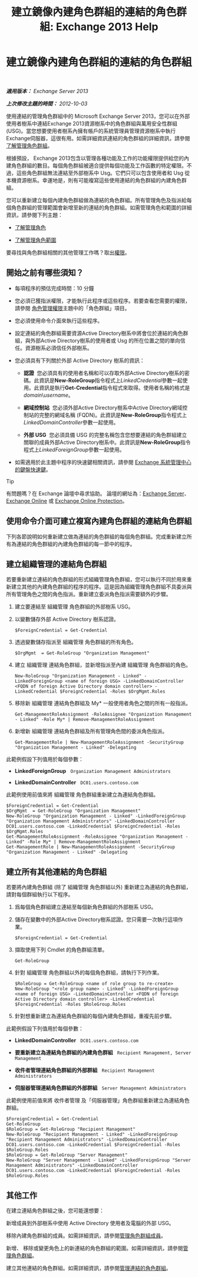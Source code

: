 ﻿---
title: '建立鏡像內建角色群組的連結的角色群組: Exchange 2013 Help'
TOCTitle: 建立鏡像內建角色群組的連結的角色群組
ms:assetid: 89dfcbb3-0568-4bbf-a885-746b91ba307e
ms:mtpsurl: https://technet.microsoft.com/zh-tw/library/Dd876918(v=EXCHG.150)
ms:contentKeyID: 50473687
ms.date: 05/21/2018
mtps_version: v=EXCHG.150
ms.translationtype: MT
---

# 建立鏡像內建角色群組的連結的角色群組

 

_**適用版本：** Exchange Server 2013_

_**上次修改主題的時間：** 2012-10-03_

使用連結的管理角色群組中的 Microsoft Exchange Server 2013，您可以在外部使用者樹系中連結Exchange 2013資源樹系中的角色群組與萬用安全性群組 (USG)。當您想要使用者樹系內擁有帳戶的系統管理員管理資源樹系中執行Exchange伺服器，這很有用。如需詳細資訊連結的角色群組的詳細資訊，請參閱[了解管理角色群組](understanding-management-role-groups-exchange-2013-help.md)。

根據預設， Exchange 2013包含以管理各種功能及工作的功能權限提供給您的內建角色群組的數目。每個角色群組被適合提供每個功能及工作函數的特定權限。不過，這些角色群組無法連結至外部樹系中 Usg。它們只可以包含使用者和 Usg 從本機資源樹系。幸運地是，則有可能複寫這些使用連結的角色群組的內建角色群組。

您可以重新建立每個內建角色群組做為連結的角色群組。所有管理角色及指派給每個角色群組的管理範圍會新增至新的連結的角色群組。如需管理角色和範圍的詳細資訊，請參閱下列主題：

  - [了解管理角色](understanding-management-roles-exchange-2013-help.md)

  - [了解管理角色範圍](understanding-management-role-scopes-exchange-2013-help.md)

要尋找與角色群組相關的其他管理工作嗎？取出[權限](permissions-exchange-2013-help.md)。

## 開始之前有哪些須知？

  - 每項程序的預估完成時間：10 分鐘

  - 您必須已獲指派權限，才能執行此程序或這些程序。若要查看您需要的權限，請參閱 [角色管理權限](role-management-permissions-exchange-2013-help.md)主題中的「角色群組」項目。

  - 您必須使用命令介面來執行這些程序。

  - 設定連結的角色群組需要資源Active Directory樹系中將會位於連結的角色群組，與外部Active Directory樹系的使用者或 Usg 的所在位置之間的單向信任。資源樹系必須信任外部樹系。

  - 您必須具有下列關於外部 Active Directory 樹系的資訊：
    
      - **認證**  您必須具有的使用者名稱和可以存取外部Active Directory樹系的密碼。此資訊是**New-RoleGroup**指令程式上*LinkedCredential*參數一起使用。此資訊是執行**Get-Credential**指令程式來取得。使用者名稱的格式是*domain*\\*username*。
    
      - **網域控制站**  您必須外部Active Directory樹系中Active Directory網域控制站的完整的網域名稱 (FQDN)。此資訊是**New-RoleGroup**指令程式上*LinkedDomainController*參數一起使用。
    
      - **外部 USG**  您必須具備 USG 的完整名稱包含您想要連結的角色群組建立關聯的成員外部Active Directory樹系中。此資訊是**New-RoleGroup**指令程式上*LinkedForeignGroup*參數一起使用。

  - 如需適用於此主題中程序的快速鍵相關資訊，請參閱 [Exchange 系統管理中心的鍵盤快速鍵](keyboard-shortcuts-in-the-exchange-admin-center-exchange-online-protection-help.md)。


> [!TIP]  
> 有問題嗎？在 Exchange 論壇中尋求協助。 論壇的網址為：<a href="https://go.microsoft.com/fwlink/p/?linkid=60612">Exchange Server</a>、 <a href="https://go.microsoft.com/fwlink/p/?linkid=267542">Exchange Online</a> 或 <a href="https://go.microsoft.com/fwlink/p/?linkid=285351">Exchange Online Protection</a>。




## 使用命令介面可建立複寫內建角色群組的連結角色群組

下列各節說明如何重新建立做為連結的角色群組的每個角色群組。完成重新建立所有為連結的角色群組的內建角色群組的每一節中的程序。

## 建立組織管理的連結角色群組

若要重新建立連結的角色群組的形式組織管理角色群組，您可以執行不同於用來重新建立其他的內建角色群組的程序的程序。這是因為組織管理角色群組不具委派與所有管理角色之間的角色指派。重新建立委派角色指派需要額外的步驟。

1.  建立要連結至 組織管理 角色群組的外部樹系 USG。

2.  以變數儲存外部 Active Directory 樹系認證。
    
        $ForeignCredential = Get-Credential

3.  透過變數儲存指派至 組織管理 角色群組的所有角色。
    
        $OrgMgmt  = Get-RoleGroup "Organization Management"

4.  建立 組織管理 連結角色群組，並新增指派至內建 組織管理 角色群組的角色。
    
        New-RoleGroup "Organization Management - Linked" -LinkedForeignGroup <name of foreign USG> -LinkedDomainController <FQDN of foreign Active Directory domain controller> -LinkedCredential $ForeignCredential -Roles $OrgMgmt.Roles

5.  移除新 組織管理 連結角色群組及 My\* 一般使用者角色之間的所有一般指派。
    
        Get-ManagementRoleAssignment -RoleAssignee "Organization Management - Linked" -Role My* | Remove-ManagementRoleAssignment

6.  新增新 組織管理 連結角色群組及所有管理角色間的委派角色指派。
    
        Get-ManagementRole | New-ManagementRoleAssignment -SecurityGroup "Organization Management - Linked" -Delegating

此範例假設下列值用於每個參數：

  - **LinkedForeignGroup**   `Organization Management Administrators`

  - **LinkedDomainController**   `DC01.users.contoso.com`

此範例使用前值來將 組織管理 角色群組重新建立為連結角色群組。

    $ForeignCredential = Get-Credential
    $OrgMgmt  = Get-RoleGroup "Organization Management"
    New-RoleGroup "Organization Management - Linked" -LinkedForeignGroup "Organization Management Administrators" -LinkedDomainController DC01.users.contoso.com -LinkedCredential $ForeignCredential -Roles $OrgMgmt.Roles
    Get-ManagementRoleAssignment -RoleAssignee "Organization Management - Linked" -Role My* | Remove-ManagementRoleAssignment
    Get-ManagementRole | New-ManagementRoleAssignment -SecurityGroup "Organization Management - Linked" -Delegating

## 建立所有其他連結的角色群組

若要將內建角色群組 (除了 組織管理 角色群組以外) 重新建立為連結的角色群組，請對每個群組執行以下程序。

1.  爲每個角色群組建立連結至每個新角色群組的外部樹系 USG。

2.  儲存在變數中的外部Active Directory樹系認證。您只需要一次執行這項作業。
    
        $ForeignCredential = Get-Credential

3.  擷取使用下列 Cmdlet 的角色群組清單。
    
        Get-RoleGroup

4.  針對 組織管理 角色群組以外的每個角色群組，請執行下列作業。
    
        $RoleGroup = Get-RoleGroup <name of role group to re-create>
        New-RoleGroup "<role group name> - Linked" -LinkedForeignGroup <name of foreign USG> -LinkedDomainController <FQDN of foreign Active Directory domain controller> -LinkedCredential $ForeignCredential -Roles $RoleGroup.Roles

5.  針對想重新建立為連結角色群組的每個內建角色群組，重複先前步驟。

此範例假設下列值用於每個參數：

  - **LinkedDomainController**   `DC01.users.contoso.com`

  - **要重新建立為連結角色群組的內建角色群組**   `Recipient Management, Server Management`

  - **收件者管理連結角色群組的外部群組**   `Recipient Management Administrators`

  - **伺服器管理連結角色群組的外部群組**   `Server Management Administrators`

此範例使用前值來將 收件者管理 及「伺服器管理」角色群組重新建立為連結角色群組。

    $ForeignCredential = Get-Credential
    Get-RoleGroup
    $RoleGroup = Get-RoleGroup "Recipient Management"
    New-RoleGroup "Recipient Management - Linked" -LinkedForeignGroup "Recipient Management Administrators" -LinkedDomainController DC01.users.contoso.com -LinkedCredential $ForeignCredential -Roles $RoleGroup.Roles
    $RoleGroup = Get-RoleGroup "Server Management"
    New-RoleGroup "Server Management - Linked" -LinkedForeignGroup "Server Management Administrators" -LinkedDomainController DC01.users.contoso.com -LinkedCredential $ForeignCredential -Roles $RoleGroup.Roles

## 其他工作

在建立連結角色群組之後，您可能還想要：

新增成員到外部樹系中使用 Active Directory 使用者及電腦的外部 USG。

移除內建角色群組的成員。如需詳細資訊，請參閱[管理角色群組成員](manage-role-group-members-exchange-2013-help.md)。

新增、 移除或變更角色上的新連結的角色群組的範圍。如需詳細資訊，請參閱[管理角色群組](manage-role-groups-exchange-2013-help.md)。

建立其他連結的角色群組。如需詳細資訊，請參閱[管理連結的角色群組](manage-linked-role-groups-exchange-2013-help.md)。

